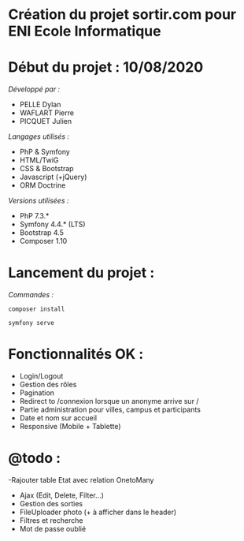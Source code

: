 # Création du projet sortir.com pour ENI Ecole Informatique
# Début du projet : 10/08/2020

_Développé par :_
- PELLE Dylan
- WAFLART Pierre
- PICQUET Julien

_Langages utilisés :_
- PhP & Symfony
- HTML/TwiG
- CSS & Bootstrap
- Javascript (+jQuery)
- ORM Doctrine

_Versions utilisées :_
- PhP 7.3.*
- Symfony 4.4.* (LTS)
- Bootstrap 4.5
- Composer 1.10

# Lancement du projet :

_Commandes :_

`composer install`

`symfony serve`

# Fonctionnalités OK :

- Login/Logout
- Gestion des rôles
- Pagination
- Redirect to /connexion lorsque un anonyme arrive sur /
- Partie administration pour villes, campus et participants
- Date et nom sur accueil
- Responsive (Mobile + Tablette)

# @todo :

-Rajouter table Etat avec relation OnetoMany
- Ajax (Edit, Delete, Filter...)
- Gestion des sorties
- FileUploader photo (+ à afficher dans le header)
- Filtres et recherche
- Mot de passe oublié